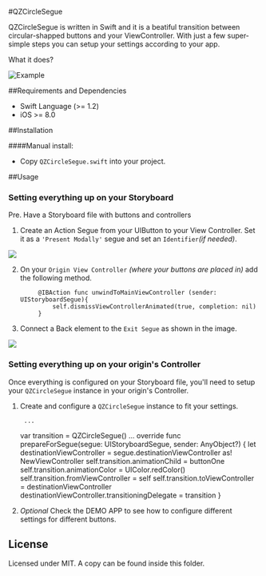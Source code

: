 #QZCircleSegue

QZCircleSegue is written in Swift and it is a beatiful transition between circular-shapped buttons and your ViewController.
With just a few super-simple steps you can setup your settings according to your app.

What it does?

![Example](https://www.dribba.com/external/QZCircleSegue/example.gif)

##Requirements and Dependencies
- Swift Language (>= 1.2)
- iOS >= 8.0

##Installation

####Manual install:
- Copy `QZCircleSegue.swift` into your project.

##Usage

### Setting everything up on your Storyboard

Pre. Have a Storyboard file with buttons and controllers

1. Create an Action Segue from your UIButton to your View Controller. Set it as a `'Present Modally'` segue and set an `Identifier`*(if needed)*.

![](https://www.dribba.com/external/QZCircleSegue/connect.jpg)

2. On your `Origin View Controller` *(where your buttons are placed in)* add the following method.
	
    		@IBAction func unwindToMainViewController (sender: UIStoryboardSegue){
   				self.dismissViewControllerAnimated(true, completion: nil)
			}
3. Connect a Back element to the `Exit Segue` as shown in the image.

![](https://www.dribba.com/external/QZCircleSegue/exit.jpg)

### Setting everything up on your origin's Controller

Once everything is configured on your Storyboard file, you'll need to setup your `QZCircleSegue` instance in your origin's Controller.

1. Create and configure a `QZCircleSegue` instance to fit your settings.

    	...
    var transition = QZCircleSegue()
    ...
    override func prepareForSegue(segue: UIStoryboardSegue, sender: AnyObject?) {
        let destinationViewController = segue.destinationViewController as! NewViewController
        self.transition.animationChild = buttonOne
        self.transition.animationColor = UIColor.redColor()
        self.transition.fromViewController = self
        self.transition.toViewController = destinationViewController
        destinationViewController.transitioningDelegate = transition
	}
2. *Optional* Check the DEMO APP to see how to configure different settings for different buttons.


## License

Licensed under MIT. A copy can be found inside this folder.
